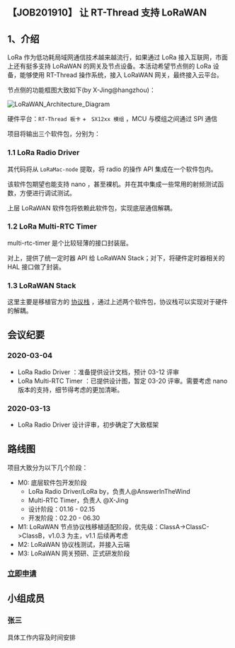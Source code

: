 ## 【JOB201910】 让 RT-Thread 支持 LoRaWAN

## 1、介绍

LoRa 作为低功耗局域网通信技术越来越流行，如果通过 LoRa 接入互联网，市面上还有挺多支持 LoRaWAN 的网关及节点设备。本活动希望节点侧的 LoRa 设备，能够使用 RT-Thread 操作系统，接入 LoRaWAN 网关，最终接入云平台。

节点侧的功能框图大致如下(by X-Jing@hangzhou)：

![LoRaWAN_Architecture_Diagram](figures/LoRaWAN_Architecture_Diagram.jpg)

硬件平台：`RT-Thread 板卡` + ` SX12xx 模组` ，MCU 与模组之间通过 SPI 通信

项目将输出三个软件包，分别为：

### 1.1 LoRa Radio Driver

其代码将从 `LoRaMac-node` 提取，将 radio 的操作 API 集成在一个软件包内。

该软件包期望也能支持 nano ，甚至裸机。并在其中集成一些常用的射频测试函数，方便进行调试测试。

上层 LoRaWAN 软件包将依赖此软件包，实现底层通信解耦。

### 1.2 LoRa Multi-RTC Timer

multi-rtc-timer 是个比较轻薄的接口封装层。

对上，提供了统一定时器 API 给 LoRaWAN Stack；对下，将硬件定时器相关的 HAL 接口做了封装。

### 1.3 LoRaWAN Stack

这里主要是移植官方的 [协议栈]( https://github.com/Lora-net/LoRaMac-node ) ，通过上述两个软件包，协议栈可以实现对于硬件的解耦。

## 会议纪要

### 2020-03-04

- LoRa Radio Driver ：准备提供设计文档，预计 03-12 评审
- LoRa Multi-RTC Timer ：已提供设计图，暂定 03-20 评审。需要考虑 nano 版本的支持，细节得考虑的更加清晰。

### 2020-03-13

- LoRa Radio Driver 设计评审，初步确定了大致框架

## 路线图 

项目大致分为以下几个阶段：

- M0: 底层软件包开发阶段
    - LoRa Radio Driver/LoRa by，负责人@AnswerInTheWind
    - Multi-RTC Timer，负责人 @X-Jing
    - 设计阶段：01.16 - 02.15
    - 开发阶段：02.20 - 06.30
- M1: LoRaWAN 节点协议栈移植适配阶段，优先级：ClassA->ClassC->ClassB，v1.0.3 为主，v1.1 后续再考虑
- M2: LoRaWAN 协议栈测试，并接入云端
- M3: LoRaWAN 网关预研、正式研发阶段

### [立即申请]( https://github.com/RT-Thread/community-activities/edit/master/2019/JOB201910.md )

## 小组成员

### 张三

具体工作内容及时间安排

